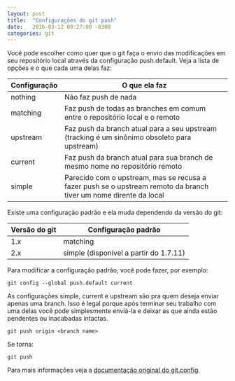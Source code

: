 ```yaml
---
layout: post
title:  "Configurações do git push"
date:   2016-03-12 09:27:00 -0300
categories: git
---
```

Você pode escolher como quer que o git faça o envio das modificações em seu repositório local através da configuração push.default. Veja a lista de opções e o que cada uma delas faz:

| Configuração	| O que ela faz                                                                                                     |
|---------------|-------------------------------------------------------------------------------------------------------------------|
| nothing	    | Não faz push de nada                                                                                              |
| matching	    | Faz push de todas as branches em comum entre o repositório local e o remoto                                       |
| upstream	    | Faz push da branch atual para a seu upstream (tracking é um sinônimo obsoleto para upstream)                      |
| current	    | Faz push da branch atual para sua branch de mesmo nome no repositório remoto                                      |
| simple	    | Parecido com o upstream, mas se recusa a fazer push se o upstream remoto da branch tiver um nome dirente da local |

Existe uma configuração padrão e ela muda dependendo da versão do git:

| Versão do git	    | Configuração padrão                       |
|-------------------|-------------------------------------------|
| 1.x	            | matching                                  |
| 2.x	            | simple (disponível a partir do 1.7.11)    |

Para modificar a configuração padrão, você pode fazer, por exemplo:

    git config --global push.default current

As configurações simple, current e upstream são pra quem deseja enviar apenas uma branch. Isso é legal porque após terminar seu trabalho com uma delas você pode simplesmente enviá-la e deixar as que ainda estão pendentes ou inacabadas intactas.

    git push origin <branch name>

Se torna:

    git push

Para mais informações veja a [documentação original do git.config](http://git-scm.com/docs/git-config).
